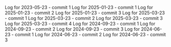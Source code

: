 Log for 2023-05-23 - commit 1
Log for 2025-01-23 - commit 1
Log for 2025-01-23 - commit 2
Log for 2025-01-23 - commit 3
Log for 2025-03-23 - commit 1
Log for 2025-03-23 - commit 2
Log for 2025-03-23 - commit 3
Log for 2025-03-23 - commit 4
Log for 2024-09-23 - commit 1
Log for 2024-09-23 - commit 2
Log for 2024-09-23 - commit 3
Log for 2024-06-23 - commit 1
Log for 2024-06-23 - commit 2
Log for 2024-06-23 - commit 3

